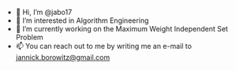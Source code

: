 - 👋 Hi, I’m @jabo17
- 👀 I’m interested in Algorithm Engineering
- 🌱 I’m currently working on the Maximum Weight Independent Set Problem
- 📫 You can reach out to me by writing me an e-mail to jannick.borowitz@gmail.com

<!---
jabo17/jabo17 is a ✨ special ✨ repository because its `README.md` (this file) appears on your GitHub profile.
You can click the Preview link to take a look at your changes.
--->
